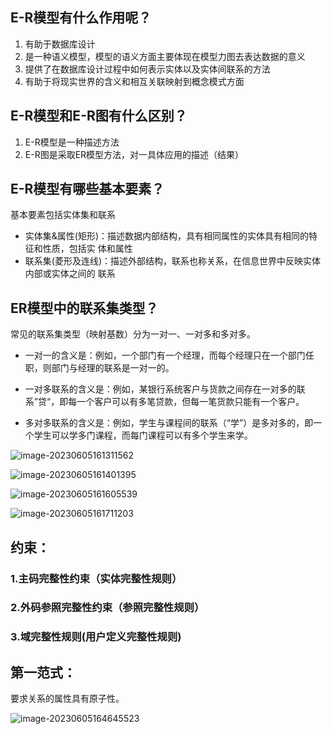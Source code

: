 ## E-R模型有什么作用呢？

1. 有助于数据库设计
2. 是一种语义模型，模型的语义方面主要体现在模型力图去表达数据的意义
3. 提供了在数据库设计过程中如何表示实体以及实体间联系的方法
4. 有助于将现实世界的含义和相互关联映射到概念模式方面

## E-R模型和E-R图有什么区别？

1. E-R模型是一种描述方法
2. E-R图是采取ER模型方法，对一具体应用的描述（结果）

## E-R模型有哪些基本要素？

基本要素包括实体集和联系

- 实体集&属性(矩形)：描述数据内部结构，具有相同属性的实体具有相同的特征和性质，包括实
  体和属性
- 联系集(菱形及连线)：描述外部结构，联系也称关系，在信息世界中反映实体内部或实体之间的
  联系

## ER模型中的联系集类型？

常见的联系集类型（映射基数）分为一对一、一对多和多对多。

- 一对一的含义是：例如，一个部门有一个经理，而每个经理只在一个部门任职，则部门与经理的联系是一对一的。

- 一对多联系的含义是：例如，某银行系统客户与货款之间存在一对多的联系”贷“，即每一个客户可以有多笔贷款，但每一笔货款只能有一个客户。
- 多对多联系的含义是：例如，学生与课程间的联系（“学”）是多对多的，即一个学生可以学多门课程，而每门课程可以有多个学生来学。

![image-20230605161311562](https://saladday-figure-bed.oss-cn-chengdu.aliyuncs.com/img/image-20230605161311562.png)

![image-20230605161401395](https://saladday-figure-bed.oss-cn-chengdu.aliyuncs.com/img/image-20230605161401395.png)

![image-20230605161605539](https://saladday-figure-bed.oss-cn-chengdu.aliyuncs.com/img/image-20230605161605539.png)

![image-20230605161711203](https://saladday-figure-bed.oss-cn-chengdu.aliyuncs.com/img/image-20230605161711203.png)



## 约束：

### 1.主码完整性约束（实体完整性规则）

### 2.外码参照完整性约束（参照完整性规则）

### 3.域完整性规则(用户定义完整性规则)





## 第一范式：

要求关系的属性具有原子性。

![image-20230605164645523](https://saladday-figure-bed.oss-cn-chengdu.aliyuncs.com/img/image-20230605164645523.png)